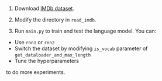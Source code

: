 1. Download [IMDb dataset](https://ai.stanford.edu/~amaas/data/sentiment/).

2. Modify the directory in `read_imdb`.

3. Run `main.py` to train and test the language model. You can:

* Use `rnn1` or `rnn2`
* Switch the dataset by modifying `is_vocab` parameter of `get_dataloader_and_max_length`
* Tune the hyperparameters

to do more experiments.
